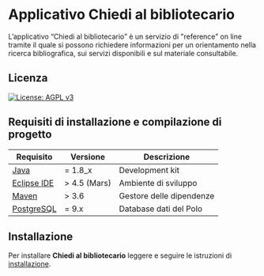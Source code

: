 # Applicativo Chiedi al bibliotecario
L’applicativo “Chiedi al bibliotecario” è un servizio di "reference” on line tramite il quale si possono richiedere informazioni per un orientamento nella ricerca bibliografica, sui servizi disponibili e sul materiale consultabile.

## Licenza 
[![License: AGPL v3](https://img.shields.io/badge/License-AGPL%20v3-blue.svg)](https://www.gnu.org/licenses/agpl-3.0)

## Requisiti di installazione e compilazione di progetto
|Requisito| Versione | Descrizione| 
|---|---|---|
|[Java](https://www.oracle.com/technetwork/java/javase/downloads/jdk8-downloads-2133151.html)| = 1.8_x|Development kit|
|[Eclipse IDE](https://www.eclipse.org/ide/)| > 4.5 (Mars) | Ambiente di sviluppo|
|[Maven](https://maven.apache.org/) | > 3.6|Gestore delle dipendenze|
|[PostgreSQL](https://www.postgresql.org/)|= 9.x| Database dati del Polo

## Installazione
Per installare **Chiedi al bibliotecario** leggere e seguire le istruzioni di [installazione](pacchetto_chiedi/INSTALL.md).

